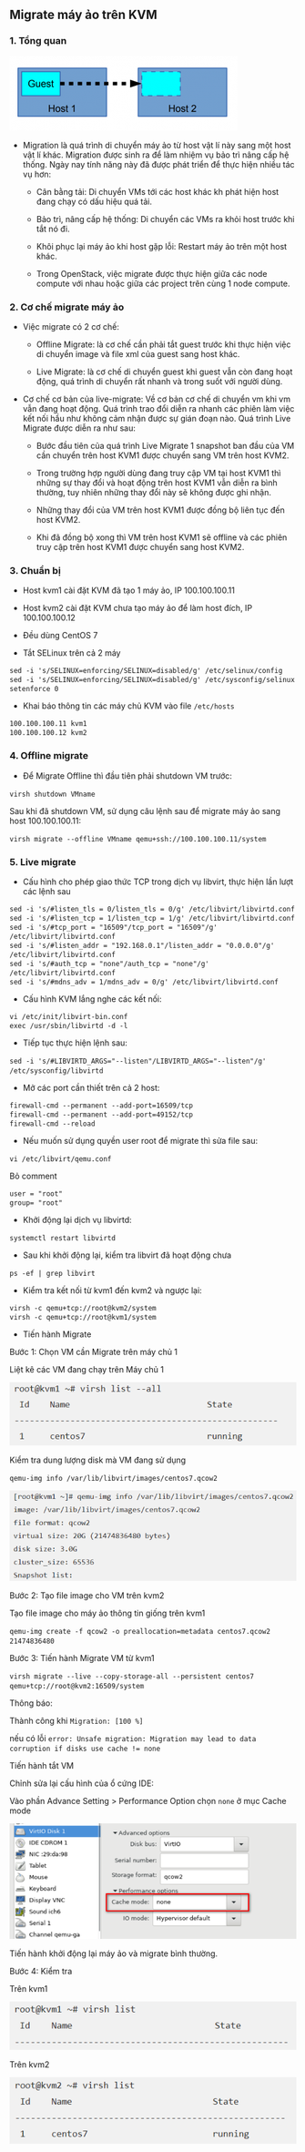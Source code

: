 ## Migrate máy ảo trên KVM

### 1. Tổng quan

<img src="img/116.png">

- Migration là quá trình di chuyển máy ảo từ host vật lí này sang một host vật lí khác. Migration được sinh ra để làm nhiệm vụ bảo trì nâng cấp hệ thống. Ngày nay tính năng này đã được phát triển để thực hiện nhiều tác vụ hơn:

	- Cân bằng tải: Di chuyển VMs tới các host khác kh phát hiện host đang chạy có dấu hiệu quá tải.
	
	- Bảo trì, nâng cấp hệ thống: Di chuyển các VMs ra khỏi host trước khi tắt nó đi.
	
	- Khôi phục lại máy ảo khi host gặp lỗi: Restart máy ảo trên một host khác.
	
	- Trong OpenStack, việc migrate được thực hiện giữa các node compute với nhau hoặc giữa các project trên cùng 1 node compute.

### 2. Cơ chế migrate máy ảo

- Việc migrate có 2 cơ chế:

	- Offline Migrate: là cơ chế cần phải tắt guest trước khi thực hiện việc di chuyển image và file xml của guest sang host khác.

	- Live Migrate: là cơ chế di chuyển guest khi guest vẫn còn đang hoạt động, quá trình di chuyển rất nhanh và trong suốt với người dùng.

- Cơ chế cơ bản của live-migrate: Về cơ bản cơ chế di chuyển vm khi vm vẫn đang hoạt động. Quá trình trao đổi diễn ra nhanh các phiên làm việc kết nối hầu như không cảm nhận được sự gián đoạn nào. Quá trình Live Migrate được diễn ra như sau:

	- Bước đầu tiên của quá trình Live Migrate 1 snapshot ban đầu của VM cần chuyển trên host KVM1 được chuyển sang VM trên host KVM2.

	- Trong trường hợp người dùng đang truy cập VM tại host KVM1 thì những sự thay đổi và hoạt động trên host KVM1 vẫn diễn ra bình thường, tuy nhiên những thay đổi này sẽ không được ghi nhận.

	- Những thay đổi của VM trên host KVM1 được đồng bộ liên tục đến host KVM2.

	- Khi đã đồng bộ xong thì VM trên host KVM1 sẽ offline và các phiên truy cập trên host KVM1 được chuyển sang host KVM2.

### 3. Chuẩn bị

- Host kvm1 cài đặt KVM đã tạo 1 máy ảo, IP 100.100.100.11

- Host kvm2 cài đặt KVM chưa tạo máy ảo để làm host đích, IP 100.100.100.12

- Đều dùng CentOS 7

- Tắt SELinux trên cả 2 máy

```
sed -i 's/SELINUX=enforcing/SELINUX=disabled/g' /etc/selinux/config
sed -i 's/SELINUX=enforcing/SELINUX=disabled/g' /etc/sysconfig/selinux
setenforce 0
```

- Khai báo thông tin các máy chủ KVM vào file `/etc/hosts`

```
100.100.100.11 kvm1
100.100.100.12 kvm2
```

### 4. Offline migrate

- Để Migrate Offline thì đầu tiên phải shutdown VM trước:

`virsh shutdown VMname`

Sau khi đã shutdown VM, sử dụng câu lệnh sau để migrate máy ảo sang host 100.100.100.11:

`virsh migrate --offline VMname qemu+ssh://100.100.100.11/system`

### 5. Live migrate

- Cấu hình cho phép giao thức TCP trong dịch vụ libvirt, thực hiện lần lượt các lệnh sau

```
sed -i 's/#listen_tls = 0/listen_tls = 0/g' /etc/libvirt/libvirtd.conf 
sed -i 's/#listen_tcp = 1/listen_tcp = 1/g' /etc/libvirt/libvirtd.conf
sed -i 's/#tcp_port = "16509"/tcp_port = "16509"/g' /etc/libvirt/libvirtd.conf
sed -i 's/#listen_addr = "192.168.0.1"/listen_addr = "0.0.0.0"/g' /etc/libvirt/libvirtd.conf
sed -i 's/#auth_tcp = "none"/auth_tcp = "none"/g' /etc/libvirt/libvirtd.conf
sed -i 's/#mdns_adv = 1/mdns_adv = 0/g' /etc/libvirt/libvirtd.conf
```

- Cấu hình KVM lắng nghe các kết nối:

```
vi /etc/init/libvirt-bin.conf
exec /usr/sbin/libvirtd -d -l
```

- Tiếp tục thực hiện lệnh sau:

`sed -i 's/#LIBVIRTD_ARGS="--listen"/LIBVIRTD_ARGS="--listen"/g' /etc/sysconfig/libvirtd`
	
- Mở các port cần thiết trên cả 2 host:

```
firewall-cmd --permanent --add-port=16509/tcp
firewall-cmd --permanent --add-port=49152/tcp
firewall-cmd --reload
```

- Nếu muốn sử dụng quyền user root để migrate thì sửa file sau:

`vi /etc/libvirt/qemu.conf`

Bỏ comment

```
user = "root"
group= "root"
```

- Khởi động lại dịch vụ libvirtd:
	
`systemctl restart libvirtd`

- Sau khi khởi động lại, kiểm tra libvirt đã hoạt động chưa

`ps -ef | grep libvirt`

- Kiểm tra kết nối từ kvm1 đến kvm2 và ngược lại:

```
virsh -c qemu+tcp://root@kvm2/system
virsh -c qemu+tcp://root@kvm1/system
```

- Tiến hành Migrate

Bước 1: Chọn VM cần Migrate trên máy chủ 1

Liệt kê các VM đang chạy trên Máy chủ 1

<img src="img/117.png">

Kiểm tra dung lượng disk mà VM đang sử dụng

`qemu-img info /var/lib/libvirt/images/centos7.qcow2`

<img src="img/118.png">

Bước 2: Tạo file image cho VM trên kvm2

Tạo file image cho máy ảo thông tin giống trên kvm1

`qemu-img create -f qcow2 -o preallocation=metadata centos7.qcow2 21474836480`

Bước 3: Tiến hành Migrate VM từ kvm1

`virsh migrate --live --copy-storage-all --persistent centos7 qemu+tcp://root@kvm2:16509/system`

Thông báo:

Thành công khi `Migration: [100 %]`

nếu có lỗi `error: Unsafe migration: Migration may lead to data corruption if disks use cache != none`

Tiến hành tắt VM

Chỉnh sửa lại cấu hình của ổ cứng IDE:

Vào phần Advance Setting > Performance Option chọn `none` ở mục Cache mode

<img src="img/121.png">

Tiến hành khởi động lại máy ảo và migrate bình thường.

Bước 4: Kiểm tra

Trên kvm1

<img src="img/119.png">

Trên kvm2

<img src="img/120.png">